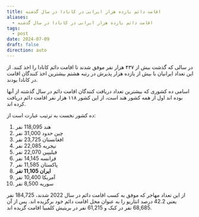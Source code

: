 ```yaml
---
title: اقامت دائم یازده هزار ایرانی در کانادا در سال گذشته
aliases:
  - اقامت دائم یازده هزار ایرانی در کانادا در سال گذشته
tags:
  - post
date: 2024-07-09
draft: false
direction: auto
---
```


در سالی که گذشت بیش از ۴۳۷ هزار نفر موفق شدند تا اقامت دائم کانادا را اخذ کنند. از این تعداد ایرانیان با بیش از یازده هزار پذیرش در رتبه هشتم بیشترین اخذ کنندگان اقامت در کانادا بودند. 

اسامی ده کشوری که بیشترین تعداد دریافت کنندگان اقامت دائم در سال گذشته از آنها بوده اند
اول از همه کشور هند است، از این کشور ۱۱۸ هزار نفر اقامت دائم دریافت کرده اند. 

ده کشور نخست به ترتیب عبارت است از:

1. هند 118,095 نفر
2. چین حدود 31,000 نفر
3. افغانستان 23,725 نفر
4. نیجریه 22,085 نفر
5. فیلیپین 22,070 نفر
6. فرانسه 14,145 نفر
7. پاکستان 11,585 نفر
8. **ایران 11,105 نفر**
9. آمریکا 10,400 نفر
10. سوریه 8,500 نفر

از این تعداد مهاجر که موفق به کسب اقامت دائم در سال 2022 شدند، 184,725 نفر یعنی 42.2 درصد انتاریو را به عنوان محل اقامت دائم خود برگزیده اند. پس از آن 68,685 نفر در کبک و 61,215 نفر در بریتیش کلمبیا اقامت گزیده اند. 
